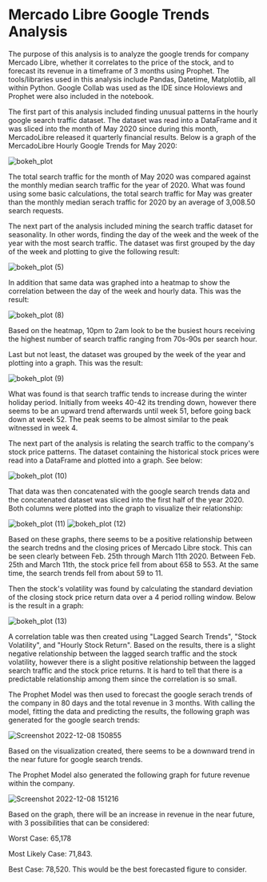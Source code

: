 # Mercado Libre Google Trends Analysis

The purpose of this analysis is to analyze the google trends for company Mercado Libre, whether it correlates to the price of the stock, and to forecast its revenue in a timeframe of 3 months using Prophet. The tools/libraries used in this analysis include Pandas, Datetime, Matplotlib, all within Python. Google Collab was used as the IDE since Holoviews and Prophet were also included in the notebook. 

The first part of this analysis included finding unusual patterns in the hourly google search traffic dataset. The dataset was read into a DataFrame and it was sliced into the month of May 2020 since during this month, MercadoLibre released it quarterly financial results. Below is a graph of the MercadoLibre Hourly Google Trends for May 2020:

![bokeh_plot](https://user-images.githubusercontent.com/104874384/206546937-62878e96-1cc1-49f5-973a-bbc48a85a81a.png)

The total search traffic for the month of May 2020 was compared against the monthly median search traffic for the year of 2020. What was found using some basic calculations, the total search traffic for May was greater than the monthly median serach traffic for 2020 by an average of 3,008.50 search requests.

The next part of the analysis included mining the search traffic dataset for seasonality. In other words, finding the day of the week and the week of the year with the most search traffic. The dataset was first grouped by the day of the week and plotting to give the following result:

![bokeh_plot (5)](https://user-images.githubusercontent.com/104874384/206549758-98ce2add-035d-4b43-9cf7-a4c54eacf90e.png)

In addition that same data was graphed into a heatmap to show the correlation between the day of the week and hourly data. This was the result:

![bokeh_plot (8)](https://user-images.githubusercontent.com/104874384/206550136-a8239009-2fcd-406e-a815-345ed17cd710.png)

Based on the heatmap, 10pm to 2am look to be the busiest hours receiving the highest number of search traffic ranging from 70s-90s per search hour.

Last but not least, the dataset was grouped by the week of the year and plotting into a graph. This was the result:

![bokeh_plot (9)](https://user-images.githubusercontent.com/104874384/206550405-cb59a004-afaa-4cb4-a254-5b8a700a676b.png)

What was found is that search traffic tends to increase during the winter holiday period. Initially from weeks 40-42 its trending down, however there seems to be an upward trend afterwards until week 51, before going back down at week 52. The peak seems to be almost similar to the peak witnessed in week 4.

The next part of the analysis is relating the search traffic to the company's stock price patterns. The dataset containing the historical stock prices were read into a DataFrame and plotted into a graph. See below:

![bokeh_plot (10)](https://user-images.githubusercontent.com/104874384/206554944-5f9c120d-f0ba-4e5b-884f-33277e11956f.png)

That data was then concatenated with the google search trends data and the concatenated dataset was sliced into the first half of the year 2020. Both columns were plotted into the graph to visualize their relationship:

![bokeh_plot (11)](https://user-images.githubusercontent.com/104874384/206555708-419c052a-2fa2-4a49-9ec6-6020acddfaee.png)
![bokeh_plot (12)](https://user-images.githubusercontent.com/104874384/206555712-40aa4923-0eca-4fbd-aad6-becb8a34797b.png)

Based on these graphs, there seems to be a positive relationship between the search tredns and the closing prices of Mercado Libre stock. This can be seen clearly between Feb. 25th through March 11th 2020. Between Feb. 25th and March 11th, the stock price fell from about 658 to 553. At the same time, the search trends fell from about 59 to 11.

Then the stock's volatility was found by calculating the standard deviation of the closing stock price return data over a 4 period rolling window. Below is the result in a graph:

![bokeh_plot (13)](https://user-images.githubusercontent.com/104874384/206556371-86b1a1b8-0612-4a2c-931a-b783e6a29b58.png)

A correlation table was then created using "Lagged Search Trends", "Stock Volatility", and "Hourly Stock Return". Based on the results, there is a slight negative relationship between the lagged search traffic and the stock volatility, however there is a slight positive relationship between the lagged search traffic and the stock price returns. It is hard to tell that there is a predictable relationship among them since the correlation is so small.

The Prophet Model was then used to forecast the google serach trends of the company in 80 days and the total revenue in 3 months. With calling the model, fitting the data and predicting the results, the following graph was generated for the google search trends:

![Screenshot 2022-12-08 150855](https://user-images.githubusercontent.com/104874384/206557536-755687d3-cfd8-4c3b-9af2-dd9e57b74b7e.png)

Based on the visualization created, there seems to be a downward trend in the near future for google search trends.

The Prophet Model also generated the following graph for future revenue within the company. 

![Screenshot 2022-12-08 151216](https://user-images.githubusercontent.com/104874384/206558128-b4dcc6ad-2391-482c-9b55-c5c40adf2896.png)

Based on the graph, there will be an increase in revenue in the near future, with 3 possibilities that can be considered:

Worst Case: 65,178

Most Likely Case: 71,843.

Best Case: 78,520. This would be the best forecasted figure to consider.
